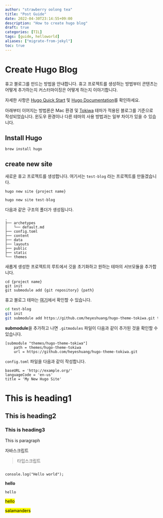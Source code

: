 ```yaml
---
author: "strawberry oolong tea"
title: "Post Guide"
date: 2022-04-30T23:14:55+09:00
description: "How to create hugo blog"
draft: true
categories: [TIL]
tags: [guide, helloworld]
aliases: ["migrate-from-jekyl"]
toc: true
---
```


# Create Hugo Blog

휴고 블로그를 만드는 방법을 안내합니다.
휴고 프로젝트를 생성하는 방법부터 콘텐츠는 어떻게 추가하는지 커스터마이징은 어떻게 하는지 이야기합니다.

자세한 사항은 [Hugo Quick Start](https://gohugo.io/getting-started/quick-start/) 및 [Hugo Documentation](https://gohugo.io/documentation/)를 확인하세요.

아래부터 이어지는 방법론은 Mac 환경 및 [Tokiwa](https://github.com/heyeshuang/hugo-theme-tokiwa) 테마가 적용된 블로그를 기준으로 작성되었습니다. 윈도우 환경이나 다른 테마의 사용 방법과는 일부 차이가 있을 수 있습니다.

## Install Hugo

```
brew install hugo
```

## create new site

새로운 휴고 프로젝트를 생성합니다. 여기서는 `test-blog` 라는 프로젝트를 만들겠습니다.

```
hugo new site {project name}
```

```shell
hugo new site test-blog
```

다음과 같은 구조의 폴더가 생성됩니다.

```
.
├── archetypes
│   └── default.md
├── config.toml
├── content
├── data
├── layouts
├── public
├── static
└── themes
```

새롭게 생성한 프로젝트의 루트에서 깃을 초기화하고 원하는 테마의 서브모듈을 추가합니다.

```
cd {project name}
git init
git submodule add {git repository} {path}
```

휴고 블로그 테마는 [여기](https://themes.gohugo.io/)에서 확인할 수 있습니다.

```bash
cd test-blog
git init
git submodule add https://github.com/heyeshuang/hugo-theme-tokiwa.git themes/hugo-theme-tokiwa
```

**submodule**을 추가하고 나면 `.gitmodules` 파일이 다음과 같이 추가된 것을 확인할 수 있습니다.

```
[submodule "themes/hugo-theme-tokiwa"]
	path = themes/hugo-theme-tokiwa
	url = https://github.com/heyeshuang/hugo-theme-tokiwa.git
```

`config.toml` 파일을 다음과 같이 작성합니다.

```
baseURL = 'http://example.org/'
languageCode = 'en-us'
title = 'My New Hugo Site'
```

# This is heading1

## This is heading2

### This is heading3

This is paragraph

자바스크립트

> 타입스크립트

```

console.log("Hello world");

```

**hello**

`hello`

<mark>hello</mark>

<mark>salamanders</mark>

```

```
